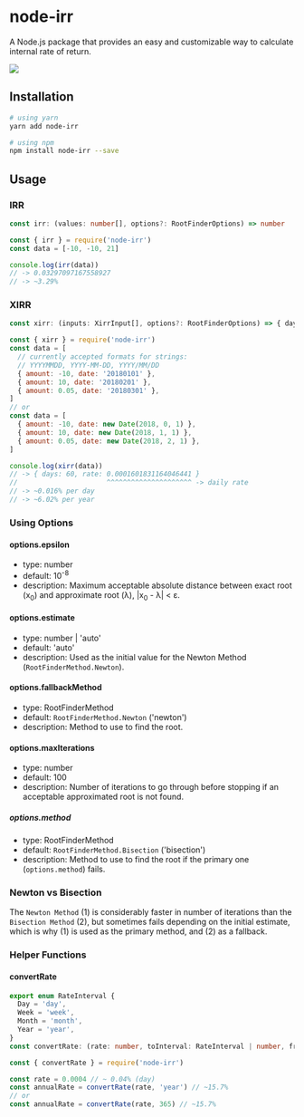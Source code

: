# node-irr

A Node.js package that provides an easy and customizable way to calculate internal rate of return.

![](https://github.com/eric-malachias/irr/workflows/passing/badge.svg)

## Installation

```bash
# using yarn
yarn add node-irr

# using npm
npm install node-irr --save
```

## Usage

### IRR

```typescript
const irr: (values: number[], options?: RootFinderOptions) => number
```

```javascript
const { irr } = require('node-irr')
const data = [-10, -10, 21]

console.log(irr(data))
// -> 0.03297097167558927
// -> ~3.29%
```

### XIRR

```typescript
const xirr: (inputs: XirrInput[], options?: RootFinderOptions) => { days: number, rate: number }
```

```javascript
const { xirr } = require('node-irr')
const data = [
  // currently accepted formats for strings:
  // YYYYMMDD, YYYY-MM-DD, YYYY/MM/DD
  { amount: -10, date: '20180101' },
  { amount: 10, date: '20180201' },
  { amount: 0.05, date: '20180301' },
]
// or
const data = [
  { amount: -10, date: new Date(2018, 0, 1) },
  { amount: 10, date: new Date(2018, 1, 1) },
  { amount: 0.05, date: new Date(2018, 2, 1) },
]

console.log(xirr(data))
// -> { days: 60, rate: 0.0001601831164046441 }
//                      ^^^^^^^^^^^^^^^^^^^^^ -> daily rate
// -> ~0.016% per day
// -> ~6.02% per year
```

### Using Options

#### options.epsilon

- type: number
- default: 10<sup>-8</sub>
- description: Maximum acceptable absolute distance between exact root (x<sub>0</sub>) and approximate root (&lambda;), |x<sub>0</sub> - &lambda;| < &epsilon;.


#### options.estimate

- type: number | 'auto'
- default: 'auto'
- description: Used as the initial value for the Newton Method (`RootFinderMethod.Newton`).

#### options.fallbackMethod

- type: RootFinderMethod
- default: `RootFinderMethod.Newton` ('newton')
- description: Method to use to find the root.

#### options.maxIterations

- type: number
- default: 100
- description: Number of iterations to go through before stopping if an acceptable approximated root is not found.

##### options.method

- type: RootFinderMethod
- default: `RootFinderMethod.Bisection` ('bisection')
- description: Method to use to find the root if the primary one (`options.method`) fails.

### Newton vs Bisection

The `Newton Method` (1) is considerably faster in number of iterations than the `Bisection Method` (2), but sometimes fails depending on the initial estimate, which is why (1) is used as the primary method, and (2) as a fallback.

### Helper Functions

#### convertRate

```typescript
export enum RateInterval {
  Day = 'day',
  Week = 'week',
  Month = 'month',
  Year = 'year',
}
const convertRate: (rate: number, toInterval: RateInterval | number, fromInterval: RateInterval | number = RateInterval.Day) => number
```

```javascript
const { convertRate } = require('node-irr')

const rate = 0.0004 // ~ 0.04% (day)
const annualRate = convertRate(rate, 'year') // ~15.7%
// or
const annualRate = convertRate(rate, 365) // ~15.7%
```
